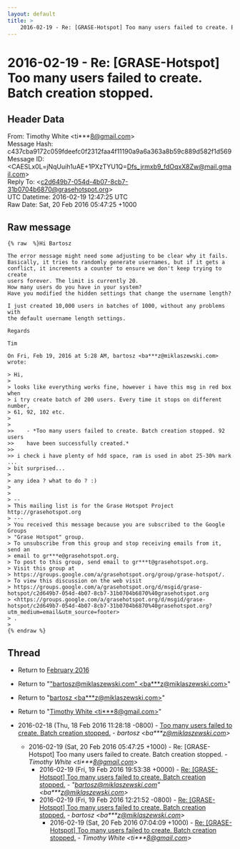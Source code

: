 ```yaml
---
layout: default
title: >
    2016-02-19 - Re: [GRASE-Hotspot] Too many users failed to create. Batch creation stopped.
---
```


# 2016-02-19 - Re: [GRASE-Hotspot] Too many users failed to create. Batch creation stopped.

## Header Data

From: Timothy White \<ti***8@gmail.com\><br>
Message Hash: c437cba9172c059fdeefc0f2312faa4f11190a9a6a363a8b59c889d582f1d569<br>
Message ID: \<CAESLx0L=jNqUuih1uAE+1PXzTYU1Q=Dfs_jrmxb9_fdOqxX8Zw@mail.gmail.com\><br>
Reply To: \<c2d649b7-054d-4b07-8cb7-31b0704b6870@grasehotspot.org\><br>
UTC Datetime: 2016-02-19 12:47:25 UTC<br>
Raw Date: Sat, 20 Feb 2016 05:47:25 +1000<br>

## Raw message

```
{% raw  %}Hi Bartosz

The error message might need some adjusting to be clear why it fails.
Basically, it tries to randomly generate usernames, but if it gets a
conflict, it increments a counter to ensure we don't keep trying to create
users forever. The limit is currently 20.
How many users do you have in your system?
Have you modified the hidden settings that change the username length?

I just created 10,000 users in batches of 1000, without any problems with
the default username length settings.

Regards

Tim

On Fri, Feb 19, 2016 at 5:28 AM, bartosz <ba***z@miklaszewski.com> wrote:

> Hi,
>
> looks like everything works fine, however i have this msg in red box when
> i try create batch of 200 users. Every time it stops on different number,
> 61, 92, 102 etc.
>
>
>>    - *Too many users failed to create. Batch creation stopped. 92 users
>>    have been successfully created.*
>>
>> i check i have plenty of hdd space, ram is used in abot 25-30% mark ...
> bit surprised...
>
> any idea ? what to do ? :)
>
>
> --
> This mailing list is for the Grase Hotspot Project http://grasehotspot.org
> ---
> You received this message because you are subscribed to the Google Groups
> "Grase Hotspot" group.
> To unsubscribe from this group and stop receiving emails from it, send an
> email to gr***e@grasehotspot.org.
> To post to this group, send email to gr***t@grasehotspot.org.
> Visit this group at
> https://groups.google.com/a/grasehotspot.org/group/grase-hotspot/.
> To view this discussion on the web visit
> https://groups.google.com/a/grasehotspot.org/d/msgid/grase-hotspot/c2d649b7-054d-4b07-8cb7-31b0704b6870%40grasehotspot.org
> <https://groups.google.com/a/grasehotspot.org/d/msgid/grase-hotspot/c2d649b7-054d-4b07-8cb7-31b0704b6870%40grasehotspot.org?utm_medium=email&utm_source=footer>
> .
>
{% endraw %}
```

## Thread

+ Return to [February 2016](/archive/2016/02)

+ Return to "["bartosz@miklaszewski.com" <ba***z<span>@</span>miklaszewski.com>](/authors/ba___z_at_miklaszewski_com)"
+ Return to "[bartosz <ba***z<span>@</span>miklaszewski.com>](/authors/ba___z_at_miklaszewski_com)"
+ Return to "[Timothy White <ti***8<span>@</span>gmail.com>](/authors/ti___8_at_gmail_com)"

+ 2016-02-18 (Thu, 18 Feb 2016 11:28:18 -0800) - [Too many users failed to create. Batch creation stopped.](/archive/2016/02/fdecf34b1acba169c2a1ff501d15ce5028af0543f47d0d9310887f9c3210633b) - _bartosz \<ba***z@miklaszewski.com\>_
  + 2016-02-19 (Sat, 20 Feb 2016 05:47:25 +1000) - Re: [GRASE-Hotspot] Too many users failed to create. Batch creation stopped. - _Timothy White \<ti***8@gmail.com\>_
    + 2016-02-19 (Fri, 19 Feb 2016 19:53:38 +0000) - [Re: [GRASE-Hotspot] Too many users failed to create. Batch creation stopped.](/archive/2016/02/6e84c8fc2803c36661d77ef40a1548dfb592c122f508c0ec5a47960af739e1d2) - _"bartosz@miklaszewski.com" \<ba***z@miklaszewski.com\>_
    + 2016-02-19 (Fri, 19 Feb 2016 12:21:52 -0800) - [Re: [GRASE-Hotspot] Too many users failed to create. Batch creation stopped.](/archive/2016/02/ca40ddae27a22c153bd04f3f9f5ba98ce6e6b07808920ef65c7d89152303f0aa) - _bartosz \<ba***z@miklaszewski.com\>_
      + 2016-02-19 (Sat, 20 Feb 2016 07:04:09 +1000) - [Re: [GRASE-Hotspot] Too many users failed to create. Batch creation stopped.](/archive/2016/02/808bd794a3366e639276773393ddd06c2589a0edff94fdfe37c3250d7cc77143) - _Timothy White \<ti***8@gmail.com\>_

